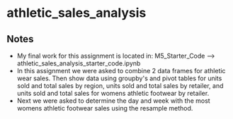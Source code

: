 # athletic_sales_analysis

## Notes

- My final work for this assignment is located in: M5_Starter_Code --> athletic_sales_analysis_starter_code.ipynb
- In this assignment we were asked to combine 2 data frames for athletic wear sales. Then show data using groupby's and pivot tables for units sold and total sales by region, units sold and total sales by retailer, and units sold and total sales for womens athletic footwear by retailer.
- Next we were asked to determine the day and week with the most womens athletic footwear sales using the resample method. 
